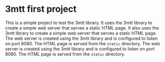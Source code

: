 # 3mtt first project

This is a simple project to test the 3mtt library. It uses the 3mtt library to create a simple web server that serves a static HTML page.
It also uses the 3mtt library to create a simple web server that serves a static HTML page. The web server is created using the 3mtt library and is configured to listen on port 8080. The HTML page is served from the `static` directory.
The web server is created using the 3mtt library and is configured to listen on port 8080. The HTML page is served from the `static` directory.
